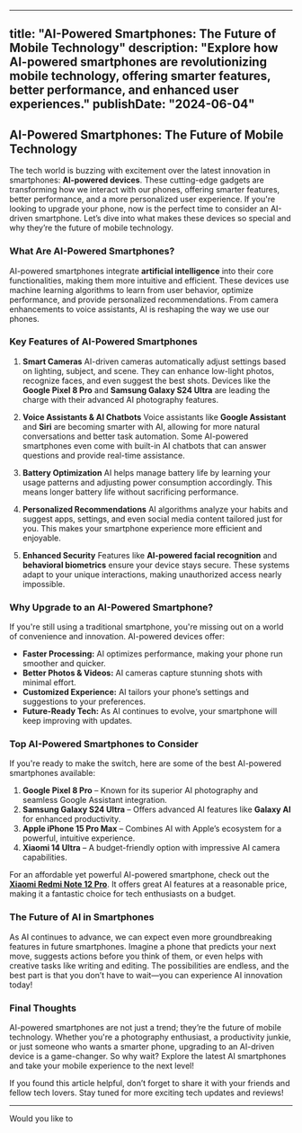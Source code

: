  ---
title: "AI-Powered Smartphones: The Future of Mobile Technology"
description: "Explore how AI-powered smartphones are revolutionizing mobile technology, offering smarter features, better performance, and enhanced user experiences."
publishDate: "2024-06-04"
---

## AI-Powered Smartphones: The Future of Mobile Technology

The tech world is buzzing with excitement over the latest innovation in smartphones: **AI-powered devices**. These cutting-edge gadgets are transforming how we interact with our phones, offering smarter features, better performance, and a more personalized user experience. If you're looking to upgrade your phone, now is the perfect time to consider an AI-driven smartphone. Let’s dive into what makes these devices so special and why they’re the future of mobile technology.

### What Are AI-Powered Smartphones?

AI-powered smartphones integrate **artificial intelligence** into their core functionalities, making them more intuitive and efficient. These devices use machine learning algorithms to learn from user behavior, optimize performance, and provide personalized recommendations. From camera enhancements to voice assistants, AI is reshaping the way we use our phones.

### Key Features of AI-Powered Smartphones

1. **Smart Cameras**
   AI-driven cameras automatically adjust settings based on lighting, subject, and scene. They can enhance low-light photos, recognize faces, and even suggest the best shots. Devices like the **Google Pixel 8 Pro** and **Samsung Galaxy S24 Ultra** are leading the charge with their advanced AI photography features.

2. **Voice Assistants & AI Chatbots**
   Voice assistants like **Google Assistant** and **Siri** are becoming smarter with AI, allowing for more natural conversations and better task automation. Some AI-powered smartphones even come with built-in AI chatbots that can answer questions and provide real-time assistance.

3. **Battery Optimization**
   AI helps manage battery life by learning your usage patterns and adjusting power consumption accordingly. This means longer battery life without sacrificing performance.

4. **Personalized Recommendations**
   AI algorithms analyze your habits and suggest apps, settings, and even social media content tailored just for you. This makes your smartphone experience more efficient and enjoyable.

5. **Enhanced Security**
   Features like **AI-powered facial recognition** and **behavioral biometrics** ensure your device stays secure. These systems adapt to your unique interactions, making unauthorized access nearly impossible.

### Why Upgrade to an AI-Powered Smartphone?

If you're still using a traditional smartphone, you're missing out on a world of convenience and innovation. AI-powered devices offer:

- **Faster Processing:** AI optimizes performance, making your phone run smoother and quicker.
- **Better Photos & Videos:** AI cameras capture stunning shots with minimal effort.
- **Customized Experience:** AI tailors your phone’s settings and suggestions to your preferences.
- **Future-Ready Tech:** As AI continues to evolve, your smartphone will keep improving with updates.

### Top AI-Powered Smartphones to Consider

If you're ready to make the switch, here are some of the best AI-powered smartphones available:

1. **Google Pixel 8 Pro** – Known for its superior AI photography and seamless Google Assistant integration.
2. **Samsung Galaxy S24 Ultra** – Offers advanced AI features like **Galaxy AI** for enhanced productivity.
3. **Apple iPhone 15 Pro Max** – Combines AI with Apple’s ecosystem for a powerful, intuitive experience.
4. **Xiaomi 14 Ultra** – A budget-friendly option with impressive AI camera capabilities.

For an affordable yet powerful AI-powered smartphone, check out the **[Xiaomi Redmi Note 12 Pro](https://amzn.to/your-affiliate-link)**. It offers great AI features at a reasonable price, making it a fantastic choice for tech enthusiasts on a budget.

### The Future of AI in Smartphones

As AI continues to advance, we can expect even more groundbreaking features in future smartphones. Imagine a phone that predicts your next move, suggests actions before you think of them, or even helps with creative tasks like writing and editing. The possibilities are endless, and the best part is that you don’t have to wait—you can experience AI innovation today!

### Final Thoughts

AI-powered smartphones are not just a trend; they’re the future of mobile technology. Whether you're a photography enthusiast, a productivity junkie, or just someone who wants a smarter phone, upgrading to an AI-driven device is a game-changer. So why wait? Explore the latest AI smartphones and take your mobile experience to the next level!

If you found this article helpful, don’t forget to share it with your friends and fellow tech lovers. Stay tuned for more exciting tech updates and reviews!

---
Would you like to